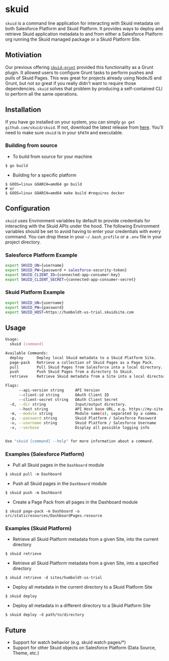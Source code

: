 # skuid

`skuid` is a command line application for interacting with Skuid metadata on both Salesforce Platform and Skuid Platform.
It provides ways to deploy and retrieve Skuid application metadata to and from either a Salesforce Platform org running the Skuid managed package or a Skuid Platform Site.

## Motiviation

Our previous offering [`skuid-grunt`](https://bitbucket.org/skuid/skuid-grunt) provided this functionality as a Grunt plugin.
It allowed users to configure Grunt tasks to perform pushes and pulls of Skuid Pages. This was great for projects already using NodeJS and Grunt,
but not so great if you really didn't want to require those dependencies. `skuid` solves that problem by producing a self-contained
CLI to perform all the same operations.

## Installation

If you have go installed on your system, you can simply `go get github.com/skuid/skuid`. If not, download the latest release from
[here](https://github.com/skuid/skuid/releases). You'll need to make sure `skuid` is in your `$PATH` and executable.

### Building from source

* To build from source for your machine

```
$ go build
```

* Building for a specific platform

```
$ GOOS=linux GOARCH=amd64 go build
# or
$ GOOS=linux GOARCH=amd64 make build #requires docker
```

## Configuration

`skuid` uses Environment variables by default to provide credentials for interacting with the Skuid APIs under the hood.
The following Environment variables should be set to avoid having to enter your credentials with every command. You can drop these in your
`~/.bash_profile` or a `.env` file in your project directory.

### Salesforce Platform Example

```bash
export SKUID_UN={username}
export SKUID_PW={password + salesforce-security-token}
export SKUID_CLIENT_ID={connected-app-consumer-key}
export SKUID_CLIENT_SECRET={connected-app-consumer-secret}
```

### Skuid Platform Example

```bash
export SKUID_UN={username}
export SKUID_PW={password}
export SKUID_HOST=https://humboldt-us-trial.skuidsite.com
```

## Usage

```bash
Usage:
  skuid [command]

Available Commands:
  deploy      Deploy local Skuid metadata to a Skuid Platform Site.
  page-pack   Retrieve a collection of Skuid Pages as a Page Pack.
  pull        Pull Skuid Pages from Salesforce into a local directory.
  push        Push Skuid Pages from a directory to Skuid.
  retrieve    Retrieve Skuid metadata from a Site into a local directory.

Flags:
      --api-version string     API Version
      --client-id string       OAuth Client ID
      --client-secret string   OAuth Client Secret
  -d, --dir string             Input/output directory.
      --host string            API Host base URL, e.g. https://my-site.skuidsite.com for Skuid Platform or https://my-domain.my.salesforce.com for Salesforce
  -m, --module string          Module name(s), separated by a comma.
  -p, --password string        Skuid Platform / Salesforce Password
  -u, --username string        Skuid Platform / Salesforce Username
  -v, --verbose                Display all possible logging info


Use "skuid [command] --help" for more information about a command.
```

### Examples (Salesforce Platform)

* Pull all Skuid pages in the `Dashboard` module

```
$ skuid pull -m Dashboard
```

* Push all Skuid pages in the `Dashboard` module

```
$ skuid push -m Dashboard
```

* Create a Page Pack from all pages in the Dashboard module

```
$ skuid page-pack -m Dashboard -o src/staticresources/DashboardPages.resource
```

### Examples (Skuid Platform)

* Retrieve all Skuid Platform metadata from a given Site, into the current directory

```
$ skuid retrieve
```

* Retrieve all Skuid Platform metadata from a given Site, into a specified directory

```
$ skuid retrieve -d sites/humboldt-us-trial
```

* Deploy all metadata in the current directory to a Skuid Platform Site

```
$ skuid deploy
```

* Deploy all metadata in a different directory to a Skuid Platform Site

```
$ skuid deploy -d path/to/directory
```



## Future

* Support for watch behavior (e.g. skuid watch pages/*)
* Support for other Skuid objects on Salesforce Platform (Data Source, Theme, etc.)
